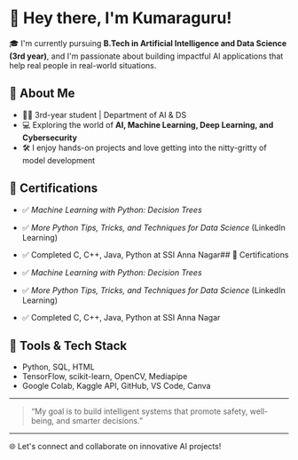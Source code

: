 # 👋 Hey there, I'm Kumaraguru!

🎓 I'm currently pursuing **B.Tech in Artificial Intelligence and Data Science (3rd year)**, and I'm passionate about building impactful AI applications that help real people in real-world situations.

## 🧠 About Me

- 🧑‍🎓 3rd-year student | Department of AI & DS
- 💻 Exploring the world of **AI, Machine Learning, Deep Learning, and Cybersecurity**
-  🛠️ I enjoy hands-on projects and love getting into the nitty-gritty of model development

## 📜 Certifications

- ✅ *Machine Learning with Python: Decision Trees*
- ✅ *More Python Tips, Tricks, and Techniques for Data Science* (LinkedIn Learning)
- ✅ Completed C, C++, Java, Python at SSI Anna Nagar## 📜 Certifications

- ✅ *Machine Learning with Python: Decision Trees*
- ✅ *More Python Tips, Tricks, and Techniques for Data Science* (LinkedIn Learning)
- ✅ Completed C, C++, Java, Python at SSI Anna Nagar

## 📂 Tools & Tech Stack

- Python, SQL, HTML
- TensorFlow, scikit-learn, OpenCV, Mediapipe
- Google Colab, Kaggle API, GitHub, VS Code, Canva

---

> “My goal is to build intelligent systems that promote safety, well-being, and smarter decisions.”

---

🌐 Let's connect and collaborate on innovative AI projects!
